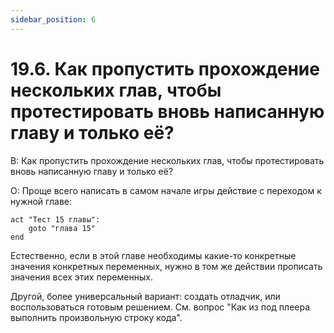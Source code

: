 ```yaml
---
sidebar_position: 6
---
```


# 19.6. Как пропустить прохождение нескольких глав, чтобы протестировать вновь написанную главу и только её?
<!-- [:faq_19_06] -->
В: Как пропустить прохождение нескольких глав, чтобы протестировать вновь написанную главу и только её?

О:
Проще всего написать в самом начале игры действие с переходом к нужной главе:
```qsp
act "Тест 15 главы":
	goto "глава 15"
end
```
Естественно, если в этой главе необходимы какие-то конкретные значения конкретных переменных, нужно в том же действии прописать значения всех этих переменных.

Другой, более универсальный вариант: создать отладчик, или воспользоваться готовым решением. См. вопрос "Как из под плеера выполнить произвольную строку кода".
